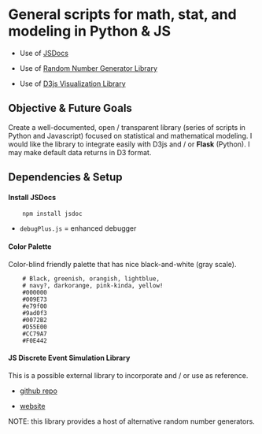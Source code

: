 # General scripts for math, stat, and modeling in Python & JS

* Use of [JSDocs](http://usejsdoc.org/)

* Use of [Random Number Generator Library](https://github.com/mvarshney/simjs-source)

* Use of [D3js Visualization Library](https://d3js.org/)

## Objective & Future Goals

Create a well-documented, open / transparent library (series of scripts in Python and Javascript) focused on statistical and mathematical modeling. I would like the library to integrate easily with D3js and / or **Flask** (Python). I may make default data returns in D3 format.

## Dependencies & Setup

#### Install JSDocs
```
    npm install jsdoc
```

* <code>debugPlus.js</code> = enhanced debugger

#### Color Palette

Color-blind friendly palette that has nice black-and-white (gray scale).

```
    # Black, greenish, orangish, lightblue,
    # navy?, darkorange, pink-kinda, yellow!
    #000000
    #009E73
    #e79f00
    #9ad0f3
    #0072B2
    #D55E00
    #CC79A7
    #F0E442
```

#### JS Discrete Event Simulation Library

This is a possible external library to incorporate and / or use as reference.

* [github repo](https://github.com/mvarshney/simjs-source)

* [website](http://simjs.com/random.html)

NOTE: this library provides a host of alternative random number generators.
